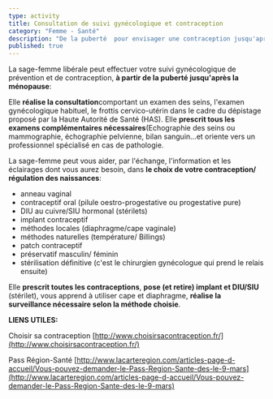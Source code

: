 ```yaml
---
type: activity
title: Consultation de suivi gynécologique et contraception
category: "Femme - Santé"
description: "De la puberté  pour envisager une contraception jusqu'après la ménopause pour continuer le suivi gynécologique de prévention, la sage -femme accompagne la santé de la femme..."
published: true
---
```




La sage-femme libérale peut effectuer votre suivi gynécologique de prévention et de contraception, **à partir de la puberté jusqu'après la ménopause**: 

Elle **réalise la consultation**comportant un examen des seins, l'examen gynécologique habituel, le frottis cervico-utérin dans le cadre du dépistage proposé par la Haute Autorité de Santé (HAS). 
Elle **prescrit tous les examens complémentaires nécessaires**(Echographie des seins ou mammographie, échographie pelvienne, bilan sanguin...et oriente vers un professionnel spécialisé en cas de pathologie.

La sage-femme peut vous aider, par l'échange, l'information et les éclairages dont vous aurez besoin, dans **le choix de votre contraception/ régulation des naissances**:
- anneau vaginal
- contraceptif oral (pilule oestro-progestative ou progesta​t​ive pure)
- DIU au cuivre/SIU hormonal (stérilets)
- implant contraceptif
- méthodes locales (diaphragme/cape vaginale)
- méthodes naturelles (température/ Billings)
- patch contraceptif
- préservatif masculin/ féminin
- stérilisation définitive (c'est le chirurgien gynécologue qui prend le relais ensuite)

Elle **prescrit toutes les contraceptions**, **pose (et retire) implant et DIU/SIU** (stérilet), vous apprend à utiliser cape et diaphragme, **réalise la surveillance nécessaire selon la méthode choisie**.

**LIENS UTILES:**

Choisir sa contraception [http://www.choisirsacontraception.fr/](http://www.choisirsacontraception.fr/)

Pass Région-Santé [http://www.lacarteregion.com/articles-page-d-accueil/Vous-pouvez-demander-le-Pass-Region-Sante-des-le-9-mars](http://www.lacarteregion.com/articles-page-d-accueil/Vous-pouvez-demander-le-Pass-Region-Sante-des-le-9-mars)

